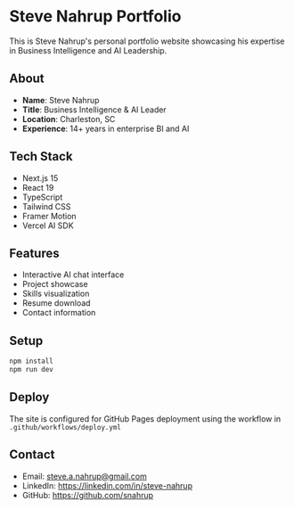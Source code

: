 # Steve Nahrup Portfolio

This is Steve Nahrup's personal portfolio website showcasing his expertise in Business Intelligence and AI Leadership.

## About
- **Name**: Steve Nahrup
- **Title**: Business Intelligence & AI Leader
- **Location**: Charleston, SC
- **Experience**: 14+ years in enterprise BI and AI

## Tech Stack
- Next.js 15
- React 19
- TypeScript
- Tailwind CSS
- Framer Motion
- Vercel AI SDK

## Features
- Interactive AI chat interface
- Project showcase
- Skills visualization
- Resume download
- Contact information

## Setup
```bash
npm install
npm run dev
```

## Deploy
The site is configured for GitHub Pages deployment using the workflow in `.github/workflows/deploy.yml`

## Contact
- Email: steve.a.nahrup@gmail.com
- LinkedIn: https://linkedin.com/in/steve-nahrup
- GitHub: https://github.com/snahrup
